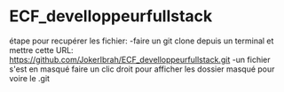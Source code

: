 # ECF_develloppeurfullstack
étape pour recupérer les fichier:
-faire un git clone depuis un terminal et mettre cette URL: https://github.com/JokerIbrah/ECF_develloppeurfullstack.git
-un fichier s'est en masqué faire un clic droit pour afficher les dossier masqué pour voire le .git
